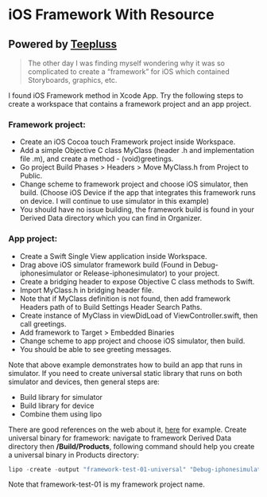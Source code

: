 # iOS Framework With Resource

## Powered by [Teepluss](https://github.com/teepluss)

> The other day I was finding myself wondering why it was so complicated to create a “framework” for iOS which contained Storyboards, graphics, etc.

I found iOS Framework method in Xcode App. Try the following steps to create a workspace that contains a framework project and an app project.

### Framework project:
- Create an iOS Cocoa touch Framework project inside Workspace.
- Add a simple Objective C class MyClass (header .h and implementation file .m), and create a method - (void)greetings.
- Go project Build Phases > Headers > Move MyClass.h from Project to Public.
- Change scheme to framework project and choose iOS simulator, then build. (Choose iOS Device if the app that integrates this framework runs on device. I will continue to use simulator in this example)
- You should have no issue building, the framework build is found in your Derived Data directory which you can find in Organizer.

### App project:
- Create a Swift Single View application inside Workspace.
- Drag above iOS simulator framework build (Found in Debug-iphonesimulator or Release-iphonesimulator) to your project.
- Create a bridging header to expose Objective C class methods to Swift.
- Import MyClass.h in bridging header file.
- Note that if MyClass definition is not found, then add framework Headers path of to Build Settings Header Search Paths.
- Create instance of MyClass in viewDidLoad of ViewController.swift, then call greetings.
- Add framework to Target > Embedded Binaries
- Change scheme to app project and choose iOS simulator, then build.
- You should be able to see greeting messages.

Note that above example demonstrates how to build an app that runs in simulator. If you need to create universal static library that runs on both simulator and devices, then general steps are:

- Build library for simulator
- Build library for device
- Combine them using lipo

There are good references on the web about it, [here](http://www.raywenderlich.com/41377/creating-a-static-library-in-ios-tutorial) for example.
Create universal binary for framework: navigate to framework Derived Data directory then **/Build/Products**, following command should help you create a universal binary in Products directory:

```javascript
lipo -create -output "framework-test-01-universal" "Debug-iphonesimulator/framework-test-01.framework/framework-test-01" "Debug-iphoneos/framework-test-01.framework/framework-test-01" 
``` 

Note that framework-test-01 is my framework project name.
